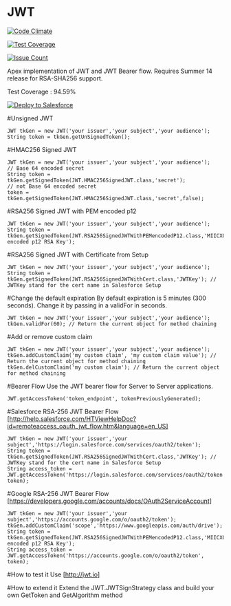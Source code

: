 JWT
===

[![Code Climate](https://codeclimate.com/repos/57514f28f81a347ccb001afd/badges/60b11627153f864aca5a/gpa.svg)](https://codeclimate.com/repos/57514f28f81a347ccb001afd/feed)

[![Test Coverage](https://codeclimate.com/repos/57514f28f81a347ccb001afd/badges/60b11627153f864aca5a/coverage.svg)](https://codeclimate.com/repos/57514f28f81a347ccb001afd/coverage)

[![Issue Count](https://codeclimate.com/repos/57514f28f81a347ccb001afd/badges/60b11627153f864aca5a/issue_count.svg)](https://codeclimate.com/repos/57514f28f81a347ccb001afd/feed)


Apex implementation of JWT and JWT Bearer flow.   Requires Summer 14 release for RSA-SHA256 support.

Test Coverage : 94.59%

<a href="https://githubsfdeploy.herokuapp.com?owner=ForceComDeveloper&repo=Apex_JWT">
  <img alt="Deploy to Salesforce"
       src="https://raw.githubusercontent.com/afawcett/githubsfdeploy/master/src/main/webapp/resources/img/deploy.png">
</a>


#Unsigned JWT
```
JWT tkGen = new JWT('your issuer','your subject','your audience');
String token = tkGen.getUnSignedToken();
```

#HMAC256 Signed JWT
```
JWT tkGen = new JWT('your issuer','your subject','your audience');
// Base 64 encoded secret
String token = tkGen.getSignedToken(JWT.HMAC256SignedJWT.class,'secret');
// not Base 64 encoded secret
token = tkGen.getSignedToken(JWT.HMAC256SignedJWT.class,'secret',false);
```

#RSA256 Signed JWT with PEM encoded p12
```
JWT tkGen = new JWT('your issuer','your subject','your audience');
String token = tkGen.getSignedToken(JWT.RSA256SignedJWTWithPEMencodedP12.class,'MIICXQIBAAKBgQC4U4Bma7kKa0CLU...pem encoded p12 RSA Key');
```

#RSA256 Signed JWT with Certificate from Setup
```
JWT tkGen = new JWT('your issuer','your subject','your audience');
String token = tkGen.getSignedToken(JWT.RSA256SignedJWTWithCert.class,'JWTKey'); // JWTKey stand for the cert name in Salesforce Setup
```

#Change the default expiration
By default expiration is 5 minutes (300 seconds).   Change it by passing in a validFor in seconds.

```
JWT tkGen = new JWT('your issuer','your subject','your audience');
tkGen.validFor(60); // Return the current object for method chaining
```

#Add or remove custom claim

```
JWT tkGen = new JWT('your issuer','your subject','your audience');
tkGen.addCustomClaim('my custom claim', 'my custom claim value'); // Return the current object for method chaining
tkGen.delCustomClaim('my custom claim'); // Return the current object for method chaining
```

#Bearer Flow
Use the JWT bearer flow for Server to Server applications.

```
JWT.getAccessToken('token_endpoint', tokenPreviouslyGenerated);
```

#Salesforce RSA-256 JWT Bearer Flow
[http://help.salesforce.com/HTViewHelpDoc?id=remoteaccess_oauth_jwt_flow.htm&language=en_US]

```
JWT tkGen = new JWT('your issuer','your subject','https://login.salesforce.com/services/oauth2/token');
String token = tkGen.getSignedToken(JWT.RSA256SignedJWTWithCert.class,'JWTKey'); // JWTKey stand for the cert name in Salesforce Setup
String access_token = JWT.getAccessToken('https://login.salesforce.com/services/oauth2/token', token);
 ```

#Google RSA-256 JWT Bearer Flow
[https://developers.google.com/accounts/docs/OAuth2ServiceAccount]

```
JWT tkGen = new JWT('your issuer','your subject','https://accounts.google.com/o/oauth2/token');
tkGen.addCustomClaim('scope','https://www.googleapis.com/auth/drive');
String token = tkGen.getSignedToken(JWT.RSA256SignedJWTWithPEMencodedP12.class,'MIICXQIBAAKBgQC4U4Bma7kKa0CLU...pem encoded p12 RSA Key');
String access_token = JWT.getAccessToken('https://accounts.google.com/o/oauth2/token', token);
```

#How to test it
Use [http://jwt.io]

#How to extend it
Extend the JWT.JWTSignStrategy class and build your own GetToken and GetAlgorithm method
